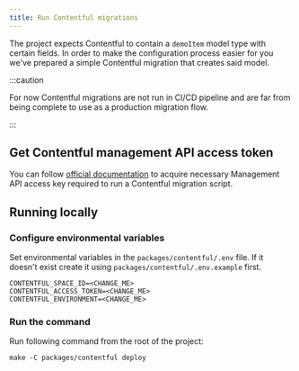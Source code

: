 ```yaml
---
title: Run Contentful migrations
---
```


The project expects Contentful to contain a `demoItem` model type with certain fields.
In order to make the configuration process easier for you we've prepared a simple
Contentful migration that creates said model.

:::caution

For now Contentful migrations are not run in CI/CD pipeline and are far from being complete to use as a production
migration flow.

:::

## Get Contentful management API access token

You can follow [official documentation](https://www.contentful.com/developers/docs/references/authentication/#getting-a-personal-access-token) to
acquire necessary Management API access key required to run a Contentful migration script.

## Running locally

### Configure environmental variables

Set environmental variables in the `packages/contentful/.env` file.
If it doesn't exist create it using `packages/contentful/.env.example` first.

```
CONTENTFUL_SPACE_ID=<CHANGE_ME>
CONTENTFUL_ACCESS_TOKEN=<CHANGE_ME>
CONTENTFUL_ENVIRONMENT=<CHANGE_ME>
```

### Run the command

Run following command from the root of the project:

```shell
make -C packages/contentful deploy
```

